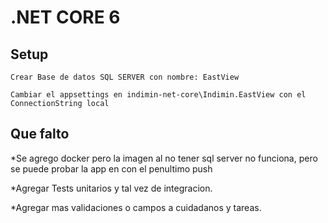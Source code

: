 # .NET CORE 6

## Setup

```
Crear Base de datos SQL SERVER con nombre: EastView

Cambiar el appsettings en indimin-net-core\Indimin.EastView con el ConnectionString local

```
## Que falto

*Se agrego docker pero la imagen al no tener sql server no funciona, pero se puede probar la app en con el penultimo push

*Agregar Tests unitarios y tal vez de integracion.

*Agregar mas validaciones o campos a cuidadanos y tareas.
